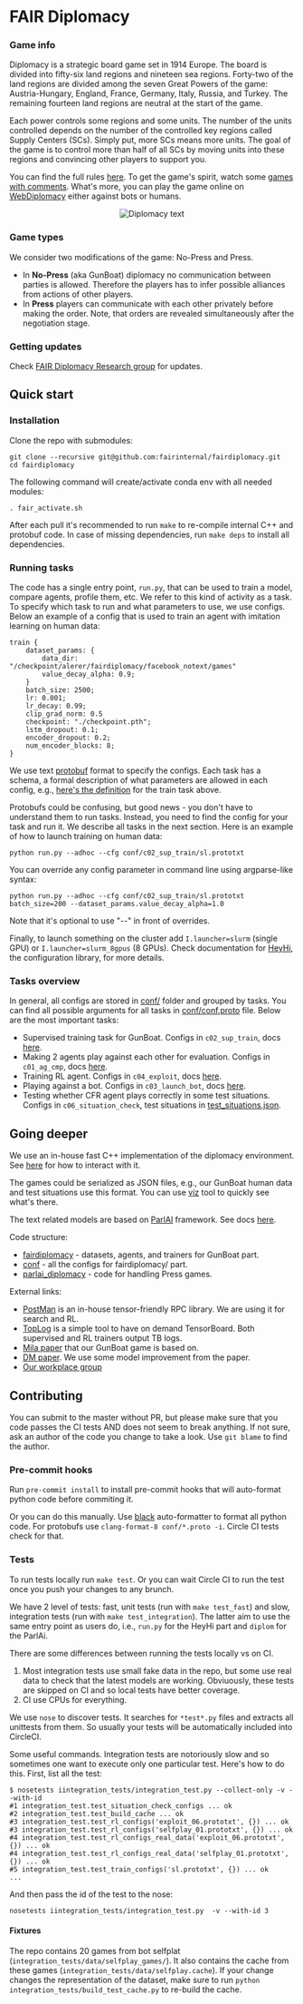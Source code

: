 # FAIR Diplomacy

### Game info
Diplomacy is a strategic board game set in 1914 Europe.
The board is divided into fifty-six land regions and nineteen sea regions.
Forty-two of the land regions are divided among the seven Great Powers of the game: Austria-Hungary, England, France, Germany, Italy, Russia, and Turkey.
The remaining fourteen land regions are neutral at the start of the game.

Each power controls some regions and some units.
The number of the units controlled depends on the number of the controlled key regions called Supply Centers (SCs).
Simply put, more SCs means more units.
The goal of the game is to control more than half of all SCs by moving units into these regions and convincing other players to support you.

You can find the full rules [here](https://en.wikibooks.org/wiki/Diplomacy/Rules).
To get the game's spirit, watch some [games with comments](https://www.youtube.com/watch?v=k04DTyEBeWw).
What's more, you can play the game online on [WebDiplomacy](https://webdiplomacy.net/) either against bots or humans.

<p align="center">
<img src="docs/images/webdiplomacy.gif" alt="Diplomacy text" />
</p>

### Game types

We consider two modifications of the game: No-Press and Press.

 * In **No-Press** (aka GunBoat) diplomacy no communication between parties is allowed. Therefore the players has to infer possible alliances from actions of other players.
 * In **Press** players can communicate with each other privately before making the order. Note, that orders are revealed simultaneously after the negotiation stage.


### Getting updates

Check [FAIR Diplomacy Research group](https://fb.workplace.com/groups/268868111083357/) for updates.


## Quick start

### Installation

Clone the repo with submodules:
```
git clone --recursive git@github.com:fairinternal/fairdiplomacy.git
cd fairdiplomacy
```

The following command will create/activate conda env with all needed modules:
```
. fair_activate.sh
```

After each pull it's recommended to run `make` to re-compile internal C++ and protobuf code. In case of missing dependencies, run `make deps` to install all dependencies.

### Running tasks

The code has a single entry point, `run.py`, that can be used to train a model, compare agents, profile them, etc.
We refer to this kind of activity as a task.
To specify which task to run and what parameters to use, we use configs.
Below an example of a config that is used to train an agent with imitation learning on human data:

```
train {
    dataset_params: {
        data_dir: "/checkpoint/alerer/fairdiplomacy/facebook_notext/games"
        value_decay_alpha: 0.9;
    }
    batch_size: 2500;
    lr: 0.001;
    lr_decay: 0.99;
    clip_grad_norm: 0.5
    checkpoint: "./checkpoint.pth";
    lstm_dropout: 0.1;
    encoder_dropout: 0.2;
    num_encoder_blocks: 8;
}
```

We use text [protobuf](https://developers.google.com/protocol-buffers/docs/proto#simple) format to specify the configs.
Each task has a schema, a formal description of what parameters are allowed in each config, e.g., [here's the definition](https://github.com/fairinternal/fairdiplomacy/blob/f89c5b67fa6e9889ed723f372166a90504b36a80/conf/conf.proto#L73-L208) for the train task above.

Protobufs could be confusing, but good news - you don't have to understand them to run tasks.
Instead, you need to find the config for your task and run it.
We describe all tasks in the next section.
Here is an example of how to launch training on human data:

```
python run.py --adhoc --cfg conf/c02_sup_train/sl.prototxt
```

You can override any config parameter in command line using argparse-like syntax:

```
python run.py --adhoc --cfg conf/c02_sup_train/sl.prototxt batch_size=200 --dataset_params.value_decay_alpha=1.0
```

Note that it's optional to use "--" in front of overrides.

Finally, to launch something on the cluster add `I.launcher=slurm` (single GPU) or `I.launcher=slurm_8gpus` (8 GPUs).
Check documentation for [HeyHi](heyhi/), the configuration library, for more details.


### Tasks overview

In general, all configs are stored in [conf/](conf/) folder and grouped by tasks.
You can find all possible arguments for all tasks in [conf/conf.proto](conf/conf.proto) file.
Below are the most important tasks:

 * Supervised training task for GunBoat. Configs in `c02_sup_train`, docs [here](docs/train_sup.md).
 * Making 2 agents play against each other for evaluation. Configs in `c01_ag_cmp`, docs [here](docs/compare_agents.md).
 * Training RL agent. Configs in `c04_exploit`, docs [here](docs/selfplay.md).
 * Playing against a bot. Configs in `c03_launch_bot`, docs [here](docs/launch_bot.md).
 * Testing whether CFR agent plays correctly in some test situations. Configs in `c06_situation_check`, test situations in [test_situations.json](test_situations.json).

## Going deeper

We use an in-house fast C++ implementation of the diplomacy environment.
See [here](dipcc/README.md) for how to interact with it.

The games could be serialized as JSON files, e.g., our GunBoat human data and test situations use this format.
You can use [viz](docs/vizualization.md) tool to quickly see what's there.

The text related models are based on [ParlAI](https://github.com/facebookresearch/ParlAI/blob/master/README.md) framework. See docs [here](parlai_diplomacy/).

Code structure:

 * [fairdiplomacy](fairdiplomacy/) - datasets, agents, and trainers for GunBoat part.
 * [conf](conf/) - all the configs for fairdiplomacy/ part.
 * [parlai_diplomacy](parlai_diplomacy/) - code for handling Press games.


External links:

 * [PostMan](https://github.com/fairinternal/postman) is an in-house tensor-friendly RPC library. We are using it for search and RL.
 * [TopLog](https://github.com/fairinternal/toplog) is a simple tool to have on demand TensorBoard. Both supervised and RL trainers output TB logs.
 * [Mila paper](https://papers.nips.cc/paper/8697-no-press-diplomacy-modeling-multi-agent-gameplay.pdf) that our GunBoat game is based on.
 * [DM paper](https://arxiv.org/pdf/2006.04635.pdf). We use some model improvement from the paper.
 * [Our workplace group](https://fb.workplace.com/groups/268868111083357)

## Contributing

You can submit to the master without PR, but please make sure that you code passes the CI tests AND does not seem to break anything. If not sure, ask an author of the code you change to take a look. Use `git blame` to find the author.

### Pre-commit hooks

Run `pre-commit install` to install pre-commit hooks that will auto-format python code before commiting it.

Or you can do this manually. Use [black](https://github.com/psf/black) auto-formatter to format all python code.
For protobufs use `clang-format-8 conf/*.proto -i`.
Circle CI tests check for that.

### Tests

To run tests locally run `make test`. Or you can wait Circle CI to run the test once you push your changes to any brunch.

We have 2 level of tests: fast, unit tests (run with `make test_fast`) and slow, integration tests (run with `make test_integration`).
The latter aim to use the same entry point as users do, i.e., `run.py` for the HeyHi part and `diplom` for the ParlAi.

There are some differences between running the tests locally vs on CI.

 1. Most integration tests use small fake data in the repo, but some use real data to check that the latest models are working.
Obviuously, these tests are skipped on CI and so local tests have better coverage.
  2. CI use CPUs for everything.

We use `nose` to discover tests.
It searches for `*test*.py` files and extracts all unittests from them. So usually your tests will be automatically included into CircleCI.

Some useful commands. Integration tests are notoriously slow and so sometimes one want to execute only one particular test. Here's how to do this. First, list all the test:

```
$ nosetests iintegration_tests/integration_test.py --collect-only -v --with-id
#1 integration_test.test_situation_check_configs ... ok
#2 integration_test.test_build_cache ... ok
#3 integration_test.test_rl_configs('exploit_06.prototxt', {}) ... ok
#3 integration_test.test_rl_configs('selfplay_01.prototxt', {}) ... ok
#4 integration_test.test_rl_configs_real_data('exploit_06.prototxt', {}) ... ok
#4 integration_test.test_rl_configs_real_data('selfplay_01.prototxt', {}) ... ok
#5 integration_test.test_train_configs('sl.prototxt', {}) ... ok
...
```

And then pass the id of the test to the nose:

```
nosetests iintegration_tests/integration_test.py  -v --with-id 3
```

#### Fixtures

The repo contains 20 games from bot selfplat (`integration_tests/data/selfplay_games/`).
It also contains the cache from these games (`integration_tests/data/selfplay.cache`).
If your change changes the representation of the dataset, make sure to run `python integration_tests/build_test_cache.py` to re-build the cache.

